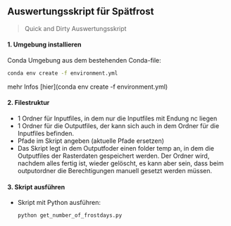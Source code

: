 ## Auswertungsskript für Spätfrost 
> Quick and Dirty Auswertungsskript
#### 1. Umgebung installieren 
Conda Umgebung aus dem bestehenden Conda-file: 
```bash
conda env create -f environment.yml
```
mehr Infos [hier](conda env create -f environment.yml)

#### 2. Filestruktur 
- 1 Ordner für Inputfiles, in dem nur die Inputfiles mit Endung nc liegen
- 1 Ordner für die Outputfiles, der kann sich auch in dem Ordner für die Inputfiles befinden.
- Pfade im Skript angeben (aktuelle Pfade ersetzen)
- Das Skript legt in dem Outputfoder einen folder temp an, in dem die Outputfiles der Rasterdaten gespeichert werden. Der Ordner wird, nachdem alles fertig ist, wieder gelöscht, es kann aber sein, dass beim outputordner die Berechtigungen manuell gesetzt werden müssen. 

#### 3. Skript ausführen
- Skript mit Python ausführen:
  ```bash
  python get_number_of_frostdays.py
  ```
